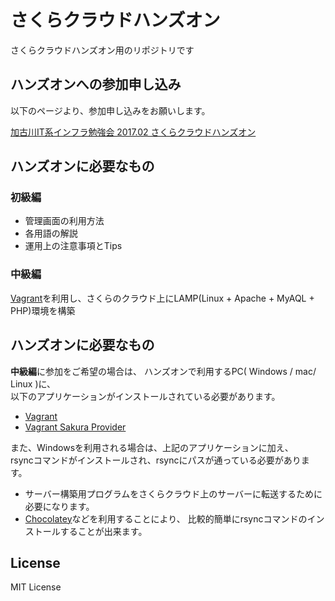 # さくらクラウドハンズオン
さくらクラウドハンズオン用のリポジトリです

ハンズオンへの参加申し込み
----------------------------------

以下のページより、参加申し込みをお願いします。

[加古川IT系インフラ勉強会 2017.02 さくらクラウドハンズオン](https://histudy.connpass.com/event/47404/)

ハンズオンに必要なもの
----------------------------------

### 初級編

* 管理画面の利用方法
* 各用語の解説
* 運用上の注意事項とTips

### 中級編

[Vagrant](https://www.vagrantup.com/)を利用し、さくらのクラウド上にLAMP(Linux + Apache + MyAQL + PHP)環境を構築

ハンズオンに必要なもの
----------------------------------

**中級編**に参加をご希望の場合は、
ハンズオンで利用するPC( Windows / mac/ Linux )に、  
以下のアプリケーションがインストールされている必要があります。

* [Vagrant](https://www.vagrantup.com/)
* [Vagrant Sakura Provider](https://github.com/tsahara/vagrant-sakura)

また、Windowsを利用される場合は、上記のアプリケーションに加え、  
rsyncコマンドがインストールされ、rsyncにパスが通っている必要があります。

- サーバー構築用プログラムをさくらクラウド上のサーバーに転送するために必要になります。  
- [Chocolatey](https://chocolatey.org/)などを利用することにより、
比較的簡単にrsyncコマンドのインストールすることが出来ます。

License
----------------------------------

MIT License
